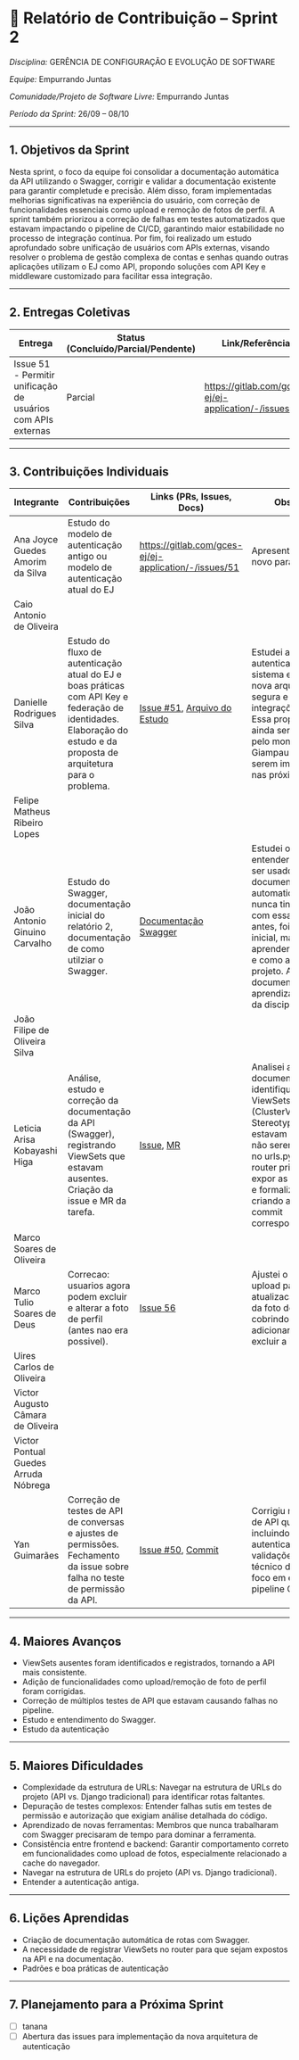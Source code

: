 # 📝 Relatório de Contribuição – Sprint 2

*Disciplina:* GERÊNCIA DE CONFIGURAÇÃO E EVOLUÇÃO DE SOFTWARE

*Equipe:* Empurrando Juntas

*Comunidade/Projeto de Software Livre:* Empurrando Juntas

*Período da Sprint:* 26/09 – 08/10

---

## 1. Objetivos da Sprint

Nesta sprint, o foco da equipe foi consolidar a documentação automática da API utilizando o Swagger, corrigir e validar a documentação existente para garantir completude e precisão. Além disso, foram implementadas melhorias significativas na experiência do usuário, com correção de funcionalidades essenciais como upload e remoção de fotos de perfil. A sprint também priorizou a correção de falhas em testes automatizados que estavam impactando o pipeline de CI/CD, garantindo maior estabilidade no processo de integração contínua. Por fim, foi realizado um estudo aprofundado sobre unificação de usuários com APIs externas, visando resolver o problema de gestão complexa de contas e senhas quando outras aplicações utilizam o EJ como API, propondo soluções com API Key e middleware customizado para facilitar essa integração.

---

## 2. Entregas Coletivas

| Entrega                            | Status (Concluído/Parcial/Pendente) | Link/Referência                           | Observações           |
|------------------------------------|-------------------------------------|-------------------------------------------|-----------------------|
| Issue 51 - Permitir unificação de usuários com APIs externas  |  Parcial  |  https://gitlab.com/gces-ej/ej-application/-/issues/51 | Apresentar o modelo novo para o Giovanni |

---

## 3. Contribuições Individuais

| Integrante                       | Contribuições                                                                                                                            | Links (PRs, Issues, Docs)                                                                                                           | Observações                                                                                                                                                                                                                                                                                                       |
| -------------------------------- | ---------------------------------------------------------------------------------------------------------------------------------------- | ----------------------------------------------------------------------------------------------------------------------------------- | ----------------------------------------------------------------------------------------------------------------------------------------------------------------------------------------------------------------------------------------------------------------------------------------------------------------- |
| Ana Joyce Guedes Amorim da Silva | Estudo do modelo de autenticação antigo ou modelo de autenticação atual do EJ                                                              | https://gitlab.com/gces-ej/ej-application/-/issues/51                                                                                | Apresentar o modelo novo para o Giovanni                                                                                                                                                                                                                                                                          |
| Caio Antonio de Oliveira         |                                                                                                                                          |                                                                                                                                     |                                                                                                                                                                                                                                                                                                                   |
| Danielle Rodrigues Silva         | Estudo do fluxo de autenticação atual do EJ e boas práticas com API Key e federação de identidades. Elaboração do estudo e da proposta de arquitetura para o problema. | [Issue #51](https://gitlab.com/gces-ej/ej-application/-/issues/51), [Arquivo do Estudo](https://docs.google.com/document/d/1hSZnsbmtp1tcPWlt86P06GGv0V_nu3yQ3xxwJTOXjZ0/edit?tab=t.0)  | Estudei a estrutura de autenticação atual do sistema e propus uma nova arquitetura mais segura e flexível para integrações externas. Essa proposta e estudo ainda serão avaliados pelo monitor Giovanni Giampauli para então serem implementados nas próximas sprints. |
| Felipe Matheus Ribeiro Lopes     |                                                                                                                                          |                                                                                                                                     |                                                                                                                                                                                                                                                                                                                   |
| João Antonio Ginuino Carvalho    | Estudo do Swagger, documentação inicial do relatório 2, documentação de como utilziar o Swagger.                                         | [Documentação Swagger](https://gces-ej.github.io/docs/#/notes/Swagger)                                                              | Estudei o Swagger para entender como ele pode ser usado para documentar as rotas automaticamente. Como nunca tinha trabalhado com essa ferramenta antes, foi um desafio inicial, mas consegui aprender seus recursos e como aplicá-los no projeto. Além disso, documentei os aprendizados no pages da disciplina. |
| João Filipe de Oliveira Silva    |                                                                                                                                          |                                                                                                                                     |                                                                                                                                                                                                                                                                                                                   |
| Leticia Arisa Kobayashi Higa     | Análise, estudo e correção da documentação da API (Swagger), registrando ViewSets que estavam ausentes. Criação da issue e MR da tarefa. | [Issue](https://gitlab.com/gces-ej/ej-application/-/issues/53), [MR](https://gitlab.com/gces-ej/ej-application/-/merge_requests/30) | Analisei a documentação da API e identifiquei que ViewSets (ClusterViewSet, StereotypeRootViewSet) estavam ausentes por não serem registrados no urls.py. Corrigi o router principal para expor as rotas faltantes e formalizei a tarefa criando a issue e o commit correspondentes.                              |
| Marco Soares de Oliveira         |                                                                                                                                          |                                                                                                                                     |                                                                                                                                                                                                                                                                                                                   |
| Marco Tulio Soares de Deus       | Correcao: usuarios agora podem excluir e alterar a foto de perfil (antes nao era possivel).                                             | [Issue 56](https://gitlab.com/gces-ej/ej-application/-/issues/56)                                                                   | Ajustei o fluxo de upload para permitir atualizacao e remocao da foto de usuario, cobrindo os cenarios de adicionar, substituir e excluir a imagem.                                                                                                                                                               |
| Uires Carlos de Oliveira         |                                                                                                                                          |                                                                                                                                     |                                                                                                                                                                                                                                                                                                                   |
| Victor Augusto Câmara de Oliveira|                                                                                                                                          |                                                                                                                                     |                                                                                                                                                                                                                                                                                                                   |
| Victor Pontual Guedes Arruda Nóbrega |                                                                                                                                          |                                                                                                                                     |                                                                                                                                                                                                                                                                                                                   |
| Yan Guimarães                    | Correção de testes de API de conversas e ajustes de permissões. Fechamento da issue sobre falha no teste de permissão da API. | [Issue #50](https://gitlab.com/gces-ej/ej-application/-/issues/50), [Commit](https://gitlab.com/gces-ej/ej-application/-/commit/3e9f1558d4a049700a47c224878bc7fde8ec3340) | Corrigiu múltiplos testes de API que falhavam, incluindo permissões, autenticação e validações. Trabalho técnico detalhado com foco em estabilizar o pipeline CI/CD. |

---

## 4. Maiores Avanços

- ViewSets ausentes foram identificados e registrados, tornando a API mais consistente.
- Adição de funcionalidades como upload/remoção de foto de perfil foram corrigidas.
- Correção de múltiplos testes de API que estavam causando falhas no pipeline.
- Estudo e entendimento do Swagger.
- Estudo da autenticação

---

## 5. Maiores Dificuldades

- Complexidade da estrutura de URLs: Navegar na estrutura de URLs do projeto (API vs. Django tradicional) para identificar rotas faltantes.
- Depuração de testes complexos: Entender falhas sutis em testes de permissão e autorização que exigiam análise detalhada do código.
- Aprendizado de novas ferramentas: Membros que nunca trabalharam com Swagger precisaram de tempo para dominar a ferramenta.
- Consistência entre frontend e backend: Garantir comportamento correto em funcionalidades como upload de fotos, especialmente relacionado a cache do navegador.
- Navegar na estrutura de URLs do projeto (API vs. Django tradicional).
- Entender a autenticação antiga.

---

## 6. Lições Aprendidas

* Criação de documentação automática de rotas com Swagger.
* A necessidade de registrar ViewSets no router para que sejam expostos na API e na documentação.
* Padrões e boa práticas de autenticação

---

## 7. Planejamento para a Próxima Sprint

* [ ] tanana
* [ ] Abertura das issues para implementação da nova arquitetura de autenticação